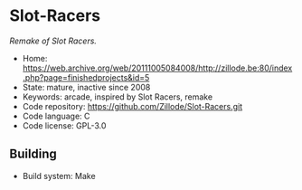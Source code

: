 # Slot-Racers

_Remake of Slot Racers._

- Home: https://web.archive.org/web/20111005084008/http://zillode.be:80/index.php?page=finishedprojects&id=5
- State: mature, inactive since 2008
- Keywords: arcade, inspired by Slot Racers, remake
- Code repository: https://github.com/Zillode/Slot-Racers.git
- Code language: C
- Code license: GPL-3.0

## Building

- Build system: Make
